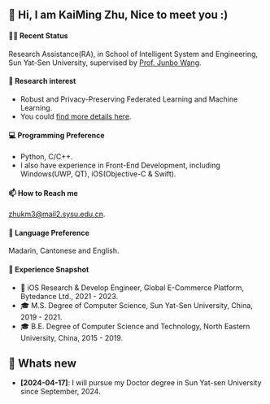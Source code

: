## 👋 Hi, I am KaiMing Zhu, Nice to meet you :)
#### 👨‍🔬 Recent Status
Research Assistance(RA), in School of Intelligent System and Engineering, Sun Yat-Sen University, supervised by [Prof. Junbo Wang](https://ise.sysu.edu.cn/teacher/teacher02/1364591.htm).

#### 🔬 Research interest
- Robust and Privacy-Preserving Federated Learning and Machine Learning. 
- You could [find more details here](https://www.researchgate.net/profile/Kaiming-Zhu).

#### 💻 Programming Preference
- Python, C/C++.
- I also have experience in Front-End Development, including Windows(UWP, QT), iOS(Objective-C & Swift).

#### 📫 How to Reach me
[zhukm3@mail2.sysu.edu.cn](mailto:zhukm3@mail2.sysu.edu.cn).

#### 💬 Language Preference
Madarin, Cantonese and English.

#### 📜 Experience Snapshot
- 🍎 iOS Research & Develop Engineer, Global E-Commerce Platform, Bytedance Ltd., 2021 - 2023.
- 🎓 M.S. Degree of Computer Science, Sun Yat-Sen University, China, 2019 - 2021.
- 🎓 B.E. Degree of Computer Science and Technology, North Eastern University, China, 2015 - 2019.

## 📰 Whats new
- **[2024-04-17]**: I will pursue my Doctor degree in Sun Yat-sen University since September, 2024.
